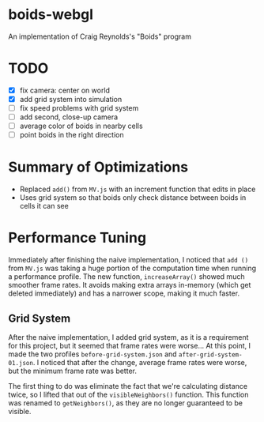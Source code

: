 # boids-webgl
An implementation of Craig Reynolds's "Boids" program

# TODO
- [x] fix camera: center on world
- [x] add grid system into simulation
- [ ] fix speed problems with grid system
- [ ] add second, close-up camera
- [ ] average color of boids in nearby cells
- [ ] point boids in the right direction

# Summary of Optimizations
- Replaced `add()` from `MV.js` with an increment function that edits in place
- Uses grid system so that boids only check distance between boids in cells
  it can see
  
# Performance Tuning
Immediately after finishing the naive implementation, I noticed that `add
()` from `MV.js` was taking a huge portion of the computation time when running 
a performance profile. The new function, `increaseArray()` showed much smoother 
frame rates. It avoids making extra arrays in-memory (which get deleted 
immediately) and has a narrower scope, making it much faster.
  
## Grid System
After the naive implementation, I added grid system, as it is a requirement for
this project, but it seemed that frame rates were worse... At this point, I made the two profiles
`before-grid-system.json` and `after-grid-system-01.json`. I noticed that
after the change, average frame rates were worse, but the minimum frame
rate was better.

The first thing to do was eliminate the fact that we're calculating distance
twice, so I lifted that out of the `visibleNeighbors()` function. This
function was renamed to `getNeighbors()`, as they are no longer guaranteed to be 
visible.
